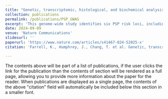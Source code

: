 ```yaml
---
title: "Genetic, transcriptomic, histological, and biochemical analysis of progressive supranuclear palsy implicates glial activation and novel risk genes"
collection: publications
permalink: /publications/PSP_GWAS
excerpt: 'This genome-wide study identifies six PSP risk loci, including a novel C4A locus, with evidence of oligodendrocyte-specific effects. The C4A gene’s increased copy number and complement deposition may play a key role, revealing genetic mechanisms that differentiate PSP from Alzheimer’s and Parkinson’s'
date: 2024-09-09
venue: 'Nature Communications'
slidesurl: ''
paperurl: 'https://www.nature.com/articles/s41467-024-52025-x'
citation: 'Farrell, K., Humphrey, J., Chang, T. et al. Genetic, transcriptomic, histological, and biochemical analysis of progressive supranuclear palsy implicates glial activation and novel risk genes. Nat Commun 15, 7880 (2024). https://doi.org/10.1038/s41467-024-52025-x'

---
```


The contents above will be part of a list of publications, if the user clicks the link for the publication than the contents of section will be rendered as a full page, allowing you to provide more information about the paper for the reader. When publications are displayed as a single page, the contents of the above "citation" field will automatically be included below this section in a smaller font.